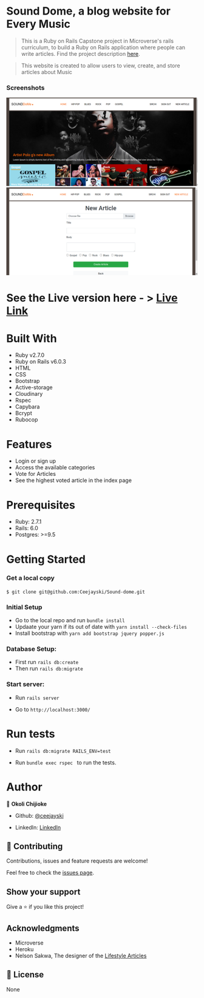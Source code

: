 
# Sound Dome, a blog website for Every Music

> This is a Ruby on Rails Capstone project in Microverse's rails curriculum, to build a Ruby on Rails application where people can write articles. Find the project description [here](https://www.notion.so/Lifestyle-articles-b82a5f10122b4cec924cd5d4a6cf7561#55d51338627b42bd95d86e2d1e58f105).

> This website is created to allow users to view, create,  and store articles about Music


### Screenshots

<p float = 'left'>
    <img src="img/home.png" alt="Private events home page">
    <img src="img/article.png" alt="List of attendees in event show page">
</p>

# See the Live version here - > [Live Link](https://guarded-journey-39805.herokuapp.com/)

# Built With

- Ruby v2.7.0
- Ruby on Rails v6.0.3
- HTML
- CSS
- Bootstrap
- Active-storage
- Cloudinary
- Rspec
- Capybara
- Bcrypt
- Rubocop

# Features
- Login or sign up 
- Access the available categories
- Vote for Articles
- See the highest voted article in the index page

# Prerequisites

- Ruby: 2.7.1
- Rails: 6.0
- Postgres: >=9.5

# Getting Started

### Get a local copy

`$ git clone git@github.com:Ceejayski/Sound-dome.git`

### Initial Setup

- Go to the local repo and run `bundle install`
- Updaate your yarn if its out of date with `yarn install --check-files`
- Install bootstrap with ```yarn add bootstrap jquery popper.js```

### Database Setup:
- First run `rails db:create`
- Then run `rails db:migrate`

### Start server:
- Run `rails server`

- Go to `http://localhost:3000/`



# Run tests
- Run `rails db:migrate RAILS_ENV=test`

- Run  ```bundle exec rspec ``` to run the tests.


# Author

👤 **Okoli Chijioke**

- Github: [@ceejayski](https://github.com/ceejayski)

- LinkedIn: [LinkedIn](https://www.linkedin.com/in/okoli-ceejay/)


## 🤝 Contributing

Contributions, issues and feature requests are welcome!

Feel free to check the [issues page](https://github.com/Berabjesus/Ethiopia-on-Rails/issues).

## Show your support

Give a ⭐️ if you like this project!

## Acknowledgments

- Microverse
- Heroku
- Nelson Sakwa, The designer of the [Lifestyle Articles](https://www.behance.net/gallery/14554909/liFEsTlye-Mobile-version)

## 📝 License

None

